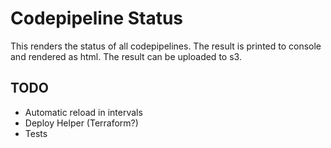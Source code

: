 # Codepipeline Status

This renders the status of all codepipelines. The result is printed to console and rendered as html.
The result can be uploaded to s3.


## TODO

* Automatic reload in intervals
* Deploy Helper (Terraform?)
* Tests
